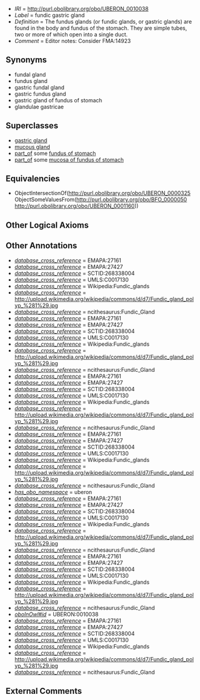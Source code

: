  * *IRI* = http://purl.obolibrary.org/obo/UBERON_0010038
 * *Label* = fundic gastric gland
 * *Definition* = The fundus glands (or fundic glands, or gastric glands) are found in the body and fundus of the stomach. They are simple tubes, two or more of which open into a single duct.
 * *Comment* = Editor notes: Consider FMA:14923

## Synonyms

 * fundal gland
 * fundus gland
 * gastric fundal gland
 * gastric fundus gland
 * gastric gland of fundus of stomach
 * glandulae gastricae

## Superclasses

 * [gastric gland](../../UBERON/25/UBERON_0000325.md)
 * [mucous gland](../../UBERON/14/UBERON_0000414.md)
 * [part_of](../../BFO/50/BFO_0000050.md) some [fundus of stomach](../../UBERON/60/UBERON_0001160.md)
 * [part_of](../../BFO/50/BFO_0000050.md) some [mucosa of fundus of stomach](../../UBERON/94/UBERON_0004994.md)

## Equivalencies

 * ObjectIntersectionOf(<http://purl.obolibrary.org/obo/UBERON_0000325> ObjectSomeValuesFrom(<http://purl.obolibrary.org/obo/BFO_0000050> <http://purl.obolibrary.org/obo/UBERON_0001160>))

## Other Logical Axioms


## Other Annotations

 * *[database_cross_reference](../../ef/oboInOwl#hasDbXref.md)* = EMAPA:27161
 * *[database_cross_reference](../../ef/oboInOwl#hasDbXref.md)* = EMAPA:27427
 * *[database_cross_reference](../../ef/oboInOwl#hasDbXref.md)* = SCTID:268338004
 * *[database_cross_reference](../../ef/oboInOwl#hasDbXref.md)* = UMLS:C0017130
 * *[database_cross_reference](../../ef/oboInOwl#hasDbXref.md)* = Wikipedia:Fundic_glands
 * *[database_cross_reference](../../ef/oboInOwl#hasDbXref.md)* = http://upload.wikimedia.org/wikipedia/commons/d/d7/Fundic_gland_polyp_%281%29.jpg
 * *[database_cross_reference](../../ef/oboInOwl#hasDbXref.md)* = ncithesaurus:Fundic_Gland
 * *[database_cross_reference](../../ef/oboInOwl#hasDbXref.md)* = EMAPA:27161
 * *[database_cross_reference](../../ef/oboInOwl#hasDbXref.md)* = EMAPA:27427
 * *[database_cross_reference](../../ef/oboInOwl#hasDbXref.md)* = SCTID:268338004
 * *[database_cross_reference](../../ef/oboInOwl#hasDbXref.md)* = UMLS:C0017130
 * *[database_cross_reference](../../ef/oboInOwl#hasDbXref.md)* = Wikipedia:Fundic_glands
 * *[database_cross_reference](../../ef/oboInOwl#hasDbXref.md)* = http://upload.wikimedia.org/wikipedia/commons/d/d7/Fundic_gland_polyp_%281%29.jpg
 * *[database_cross_reference](../../ef/oboInOwl#hasDbXref.md)* = ncithesaurus:Fundic_Gland
 * *[database_cross_reference](../../ef/oboInOwl#hasDbXref.md)* = EMAPA:27161
 * *[database_cross_reference](../../ef/oboInOwl#hasDbXref.md)* = EMAPA:27427
 * *[database_cross_reference](../../ef/oboInOwl#hasDbXref.md)* = SCTID:268338004
 * *[database_cross_reference](../../ef/oboInOwl#hasDbXref.md)* = UMLS:C0017130
 * *[database_cross_reference](../../ef/oboInOwl#hasDbXref.md)* = Wikipedia:Fundic_glands
 * *[database_cross_reference](../../ef/oboInOwl#hasDbXref.md)* = http://upload.wikimedia.org/wikipedia/commons/d/d7/Fundic_gland_polyp_%281%29.jpg
 * *[database_cross_reference](../../ef/oboInOwl#hasDbXref.md)* = ncithesaurus:Fundic_Gland
 * *[database_cross_reference](../../ef/oboInOwl#hasDbXref.md)* = EMAPA:27161
 * *[database_cross_reference](../../ef/oboInOwl#hasDbXref.md)* = EMAPA:27427
 * *[database_cross_reference](../../ef/oboInOwl#hasDbXref.md)* = SCTID:268338004
 * *[database_cross_reference](../../ef/oboInOwl#hasDbXref.md)* = UMLS:C0017130
 * *[database_cross_reference](../../ef/oboInOwl#hasDbXref.md)* = Wikipedia:Fundic_glands
 * *[database_cross_reference](../../ef/oboInOwl#hasDbXref.md)* = http://upload.wikimedia.org/wikipedia/commons/d/d7/Fundic_gland_polyp_%281%29.jpg
 * *[database_cross_reference](../../ef/oboInOwl#hasDbXref.md)* = ncithesaurus:Fundic_Gland
 * *[has_obo_namespace](../../ce/oboInOwl#hasOBONamespace.md)* = uberon
 * *[database_cross_reference](../../ef/oboInOwl#hasDbXref.md)* = EMAPA:27161
 * *[database_cross_reference](../../ef/oboInOwl#hasDbXref.md)* = EMAPA:27427
 * *[database_cross_reference](../../ef/oboInOwl#hasDbXref.md)* = SCTID:268338004
 * *[database_cross_reference](../../ef/oboInOwl#hasDbXref.md)* = UMLS:C0017130
 * *[database_cross_reference](../../ef/oboInOwl#hasDbXref.md)* = Wikipedia:Fundic_glands
 * *[database_cross_reference](../../ef/oboInOwl#hasDbXref.md)* = http://upload.wikimedia.org/wikipedia/commons/d/d7/Fundic_gland_polyp_%281%29.jpg
 * *[database_cross_reference](../../ef/oboInOwl#hasDbXref.md)* = ncithesaurus:Fundic_Gland
 * *[database_cross_reference](../../ef/oboInOwl#hasDbXref.md)* = EMAPA:27161
 * *[database_cross_reference](../../ef/oboInOwl#hasDbXref.md)* = EMAPA:27427
 * *[database_cross_reference](../../ef/oboInOwl#hasDbXref.md)* = SCTID:268338004
 * *[database_cross_reference](../../ef/oboInOwl#hasDbXref.md)* = UMLS:C0017130
 * *[database_cross_reference](../../ef/oboInOwl#hasDbXref.md)* = Wikipedia:Fundic_glands
 * *[database_cross_reference](../../ef/oboInOwl#hasDbXref.md)* = http://upload.wikimedia.org/wikipedia/commons/d/d7/Fundic_gland_polyp_%281%29.jpg
 * *[database_cross_reference](../../ef/oboInOwl#hasDbXref.md)* = ncithesaurus:Fundic_Gland
 * *[oboInOwl#id](../../id/oboInOwl#id.md)* = UBERON:0010038
 * *[database_cross_reference](../../ef/oboInOwl#hasDbXref.md)* = EMAPA:27161
 * *[database_cross_reference](../../ef/oboInOwl#hasDbXref.md)* = EMAPA:27427
 * *[database_cross_reference](../../ef/oboInOwl#hasDbXref.md)* = SCTID:268338004
 * *[database_cross_reference](../../ef/oboInOwl#hasDbXref.md)* = UMLS:C0017130
 * *[database_cross_reference](../../ef/oboInOwl#hasDbXref.md)* = Wikipedia:Fundic_glands
 * *[database_cross_reference](../../ef/oboInOwl#hasDbXref.md)* = http://upload.wikimedia.org/wikipedia/commons/d/d7/Fundic_gland_polyp_%281%29.jpg
 * *[database_cross_reference](../../ef/oboInOwl#hasDbXref.md)* = ncithesaurus:Fundic_Gland

## External Comments

